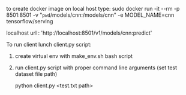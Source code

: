 to create docker image on local host type:
    sudo docker run -it --rm -p 8501:8501 -v "`pwd`/models/cnn:/models/cnn" -e MODEL_NAME=cnn tensorflow/serving 
    
localhost url : 
    'http://localhost:8501/v1/models/cnn:predict'

To run client lunch client.py script:
 1. create virtual env with make_env.sh bash script 
 2. run client.py script with proper command line arguments (set test dataset file path)
 
    python client.py <test.txt path>



